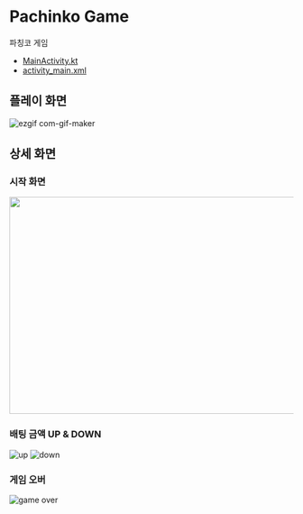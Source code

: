 # Pachinko Game
파칭코 게임
- [MainActivity.kt](https://github.com/cosmickj/pachinko-game/blob/main/app/src/main/java/com/example/gamemaking/MainActivity.kt)
- [activity_main.xml](https://github.com/cosmickj/pachinko-game/blob/main/app/src/main/res/layout/activity_main.xml)

## 플레이 화면
![ezgif com-gif-maker](https://user-images.githubusercontent.com/59843639/131473893-a26e7527-98c4-4bbd-89bc-ff81acb126cc.gif)

## 상세 화면
### 시작 화면
<img src = 'https://user-images.githubusercontent.com/59843639/131505675-2a4d0ca1-af41-492a-b1f2-61ddf1672877.png' width='805' height='385'>

### 배팅 금액 UP & DOWN
![up](https://user-images.githubusercontent.com/59843639/131505703-281d637f-bcfc-41e2-818e-c82d83f4c0c3.png)
![down](https://user-images.githubusercontent.com/59843639/131505719-6fcb1750-4484-4050-b468-4b143b5073de.png)

### 게임 오버
![game over](https://user-images.githubusercontent.com/59843639/131505722-51317fd3-d925-4653-896f-abbfac553f5a.png)
